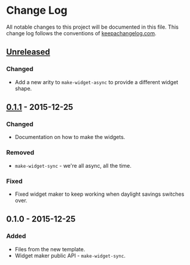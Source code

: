 # Change Log
All notable changes to this project will be documented in this file. This change log follows the conventions of [keepachangelog.com](http://keepachangelog.com/).

## [Unreleased][unreleased]
### Changed
- Add a new arity to `make-widget-async` to provide a different widget shape.

## [0.1.1] - 2015-12-25
### Changed
- Documentation on how to make the widgets.

### Removed
- `make-widget-sync` - we're all async, all the time.

### Fixed
- Fixed widget maker to keep working when daylight savings switches over.

## 0.1.0 - 2015-12-25
### Added
- Files from the new template.
- Widget maker public API - `make-widget-sync`.

[unreleased]: https://github.com/your-name/ez-patcher/compare/0.1.1...HEAD
[0.1.1]: https://github.com/your-name/ez-patcher/compare/0.1.0...0.1.1

